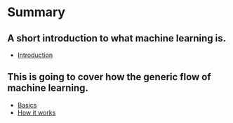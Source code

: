 # Summary

## A short introduction to what machine learning is.
- [Introduction](./introduction.md)

## This is going to cover how the generic flow of machine learning.
- [Basics](./basic.md)
- [How it works](./under-the-hood.md)
